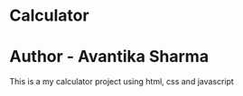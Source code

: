 # Calculator
<h1>Author - Avantika Sharma</h1>
This is a my calculator project using html, css and javascript
